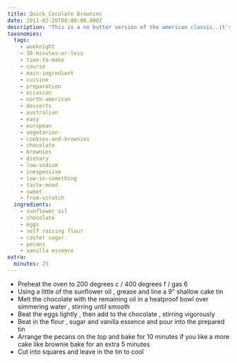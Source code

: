 ```yaml
---
title: Quick Cocolate Brownies
date: 2011-02-20T00:00:00.000Z
description: "This is a no butter version of the american classic..it's still good and gooey though.\r\nbest eaten on the day that it's made."
taxonomies:
  tags:
    - weeknight
    - 30-minutes-or-less
    - time-to-make
    - course
    - main-ingredient
    - cuisine
    - preparation
    - occasion
    - north-american
    - desserts
    - australian
    - easy
    - european
    - vegetarian
    - cookies-and-brownies
    - chocolate
    - brownies
    - dietary
    - low-sodium
    - inexpensive
    - low-in-something
    - taste-mood
    - sweet
    - from-scratch
  ingredients:
    - sunflower oil
    - chocolate
    - eggs
    - self raising flour
    - caster sugar
    - pecans
    - vanilla essence
extra:
  minutes: 25
---
```

 - Preheat the oven to 200 degrees c / 400 degrees f / gas 6
 - Using a little of the sunflower oil , grease and line a 9" shallow cake tin
 - Melt the chocolate with the remaining oil in a heatproof bowl over simmering water , stirring until smooth
 - Beat the eggs lightly , then add to the chocolate , stirring vigorously
 - Beat in the flour , sugar and vanilla essence and pour into the prepared tin
 - Arrange the pecans on the top and bake for 10 minutes if you like a more cake like brownie bake for an extra 5 minutes
 - Cut into squares and leave in the tin to cool
